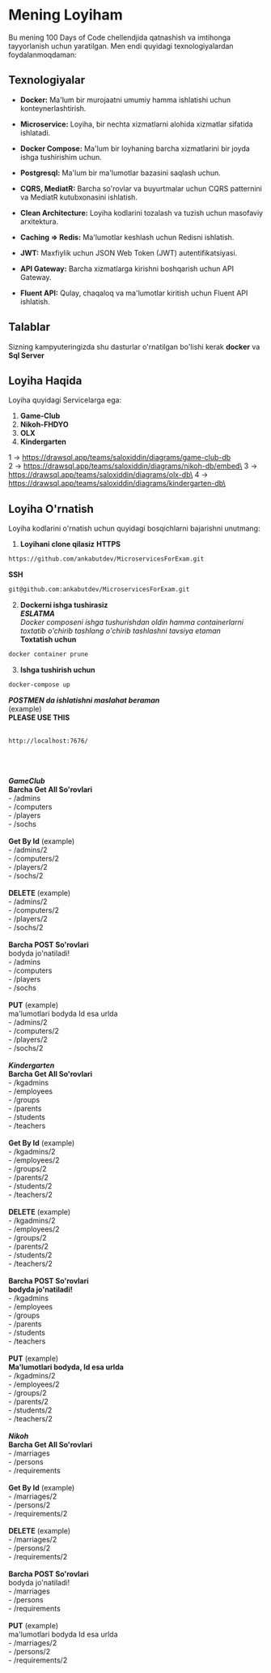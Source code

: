 # Mening Loyiham

Bu mening 100 Days of Code chellendjida qatnashish va imtihonga tayyorlanish uchun yaratilgan. Men endi quyidagi texnologiyalardan foydalanmoqdaman:

## Texnologiyalar

- **Docker:** Ma'lum bir murojaatni umumiy hamma ishlatishi uchun konteynerlashtirish.
- **Microservice:** Loyiha, bir nechta xizmatlarni alohida xizmatlar sifatida ishlatadi.
- **Docker Compose:** Ma'lum bir loyhaning barcha xizmatlarini bir joyda ishga tushirishim uchun.

- **Postgresql:** Ma'lum bir ma'lumotlar bazasini saqlash uchun.

- **CQRS, MediatR:** Barcha so'rovlar va buyurtmalar uchun CQRS patternini va MediatR kutubxonasini ishlatish.

- **Clean Architecture:** Loyiha kodlarini tozalash va tuzish uchun masofaviy arxitektura.

- **Caching => Redis:** Ma'lumotlar keshlash uchun Redisni ishlatish.

- **JWT:** Maxfiylik uchun JSON Web Token (JWT) autentifikatsiyasi.

- **API Gateway:** Barcha xizmatlarga kirishni boshqarish uchun API Gateway.

- **Fluent API:** Qulay, chaqaloq va ma'lumotlar kiritish uchun Fluent API ishlatish.

## Talablar
 Sizning kampyuteringizda shu dasturlar o'rnatilgan bo'lishi kerak
 **docker** va **Sql Server**

## Loyiha Haqida

Loyiha quyidagi Servicelarga ega:

1. **Game-Club**
2. **Nikoh-FHDYO**
3. **OLX**
4. **Kindergarten**

1 -> https://drawsql.app/teams/saloxiddin/diagrams/game-club-db <br />
2 -> https://drawsql.app/teams/saloxiddin/diagrams/nikoh-db/embed\
3 -> https://drawsql.app/teams/saloxiddin/diagrams/olx-db\
4 -> https://drawsql.app/teams/saloxiddin/diagrams/kindergarten-db\
   
## Loyiha O'rnatish

Loyiha kodlarini o'rnatish uchun quyidagi bosqichlarni bajarishni unutmang:
1. **Loyihani clone qilasiz**
**HTTPS**
```bash
https://github.com/ankabutdev/MicroservicesForExam.git
```
**SSH**
```bash
git@github.com:ankabutdev/MicroservicesForExam.git
```
2. **Dockerni ishga tushirasiz**\
***ESLATMA***\
*Docker composeni ishga tushurishdan oldin hamma containerlarni toxtatib o'chirib tashlang o'chirib tashlashni tavsiya etaman*\
**Toxtatish uchun**
```bash
docker container prune
```
3. **Ishga tushirish uchun**
```bash
docker-compose up
```

***POSTMEN da ishlatishni maslahat beraman***
<br />
(example)\
**PLEASE USE THIS**\
<br />
```bash
http://localhost:7676/
```


<br />
<br />

  ***GameClub***\
**Barcha Get All So'rovlari**\
     - /admins\
     - /computers\
     - /players\
     - /sochs\
     <br />
**Get By Id** (example)\
     - /admins/2\
     - /computers/2\
     - /players/2\
     - /sochs/2\
     <br />
**DELETE** (example)\
     - /admins/2\
     - /computers/2\
     - /players/2\
     - /sochs/2\
     <br />
**Barcha POST So'rovlari**\
 bodyda jo'natiladi!\
     - /admins\
     - /computers\
     - /players\
     - /sochs\
 <br />
 **PUT** (example)\
 ma'lumotlari bodyda Id esa urlda\
     - /admins/2\
     - /computers/2\
     - /players/2\
     - /sochs/2\
 <br />
   ***Kindergarten***\
**Barcha Get All So'rovlari**\
     - /kgadmins\
     - /employees\
     - /groups\
     - /parents\
     - /students\
     - /teachers\
     <br />
**Get By Id** (example)\
     - /kgadmins/2\
     - /employees/2\
     - /groups/2\
     - /parents/2\
     - /students/2\
     - /teachers/2\
     <br />
**DELETE** (example)\
     - /kgadmins/2\
     - /employees/2\
     - /groups/2\
     - /parents/2\
     - /students/2\
     - /teachers/2\
     <br />
**Barcha POST So'rovlari**\
 **bodyda jo'natiladi!**\
     - /kgadmins\
     - /employees\
     - /groups\
     - /parents\
     - /students\
     - /teachers\
 <br />
 **PUT** (example)\
 **Ma'lumotlari bodyda, Id esa urlda**\
      - /kgadmins/2\
     - /employees/2\
     - /groups/2\
     - /parents/2\
     - /students/2\
     - /teachers/2\
 <br />
  ***Nikoh***\
**Barcha Get All So'rovlari**\
     - /marriages\
     - /persons\
     - /requirements\
     <br />
**Get By Id** (example)\
     - /marriages/2\
     - /persons/2\
     - /requirements/2\
     <br />
**DELETE** (example)\
     - /marriages/2\
     - /persons/2\
     - /requirements/2\
     <br />
**Barcha POST So'rovlari**\
 bodyda jo'natiladi!\
     - /marriages\
     - /persons\
     - /requirements\
 <br />
 **PUT** (example)\
 ma'lumotlari bodyda Id esa urlda\
     - /marriages/2\
     - /persons/2\
     - /requirements/2\
 <br />

